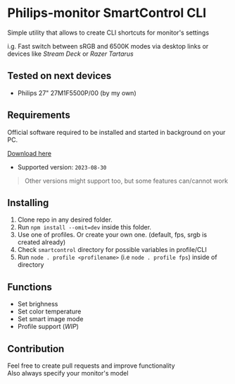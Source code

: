 # Philips-monitor SmartControl CLI

Simple utility that allows to create CLI shortcuts for monitor's settings

i.g. Fast switch between sRGB and 6500K modes via desktop links or devices like _Stream Deck_ or _Razer Tartarus_

## Tested on next devices

-   Philips 27" 27M1F5500P/00 (by my own)

## Requirements

Official software required to be installed and started in background on your PC.

[Download here](https://www.philips.co.uk/c-p/27M1F5500P_00/evnia-gaming-monitor-quad-hd-gaming-monitor/support)

-   Supported version: `2023-08-30`

> Other versions might support too, but some features can/cannot work

## Installing

1. Clone repo in any desired folder.
2. Run `npm install --omit=dev` inside this folder.
3. Use one of profiles. Or create your own one. (default, fps, srgb is created already)
4. Check `smartcontrol` directory for possible variables in profile/CLI
5. Run `node . profile <profilename>` (i.e `node . profile fps`) inside of directory

## Functions

-   Set brighness
-   Set color temperature
-   Set smart image mode
-   Profile support (_WIP_)

## Contribution

Feel free to create pull requests and improve functionality  
Also always specify your monitor's model
